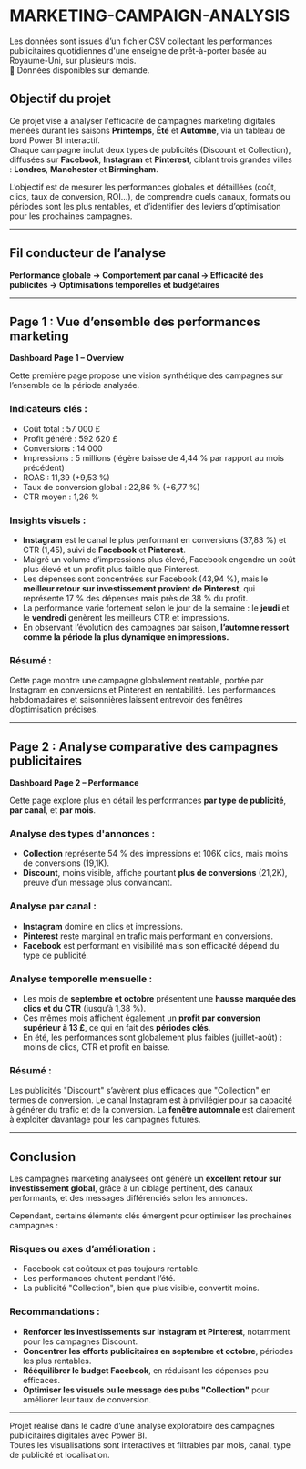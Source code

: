 # MARKETING-CAMPAIGN-ANALYSIS

Les données sont issues d’un fichier CSV collectant les performances publicitaires quotidiennes d'une enseigne de prêt-à-porter basée au Royaume-Uni, sur plusieurs mois.  
🔗 Données disponibles sur demande.

## Objectif du projet

Ce projet vise à analyser l'efficacité de campagnes marketing digitales menées durant les saisons **Printemps**, **Été** et **Automne**, via un tableau de bord Power BI interactif.  
Chaque campagne inclut deux types de publicités (Discount et Collection), diffusées sur **Facebook**, **Instagram** et **Pinterest**, ciblant trois grandes villes : **Londres**, **Manchester** et **Birmingham**.

L’objectif est de mesurer les performances globales et détaillées (coût, clics, taux de conversion, ROI…), de comprendre quels canaux, formats ou périodes sont les plus rentables, et d’identifier des leviers d’optimisation pour les prochaines campagnes.

---

## Fil conducteur de l’analyse  
**Performance globale → Comportement par canal → Efficacité des publicités → Optimisations temporelles et budgétaires**

---

## Page 1 : Vue d’ensemble des performances marketing  
**Dashboard Page 1 – Overview**

Cette première page propose une vision synthétique des campagnes sur l’ensemble de la période analysée.

### Indicateurs clés :
- Coût total : 57 000 £
- Profit généré : 592 620 £
- Conversions : 14 000
- Impressions : 5 millions (légère baisse de 4,44 % par rapport au mois précédent)
- ROAS : 11,39 (+9,53 %)
- Taux de conversion global : 22,86 % (+6,77 %)
- CTR moyen : 1,26 %

### Insights visuels :
- **Instagram** est le canal le plus performant en conversions (37,83 %) et CTR (1,45), suivi de **Facebook** et **Pinterest**.
- Malgré un volume d’impressions plus élevé, Facebook engendre un coût plus élevé et un profit plus faible que Pinterest.
- Les dépenses sont concentrées sur Facebook (43,94 %), mais le **meilleur retour sur investissement provient de Pinterest**, qui représente 17 % des dépenses mais près de 38 % du profit.
- La performance varie fortement selon le jour de la semaine : le **jeudi** et le **vendredi** génèrent les meilleurs CTR et impressions.
- En observant l’évolution des campagnes par saison, **l’automne ressort comme la période la plus dynamique en impressions.**

### Résumé :
Cette page montre une campagne globalement rentable, portée par Instagram en conversions et Pinterest en rentabilité. Les performances hebdomadaires et saisonnières laissent entrevoir des fenêtres d’optimisation précises.

---

## Page 2 : Analyse comparative des campagnes publicitaires  
**Dashboard Page 2 – Performance**

Cette page explore plus en détail les performances **par type de publicité**, **par canal**, et **par mois**.

### Analyse des types d'annonces :
- **Collection** représente 54 % des impressions et 106K clics, mais moins de conversions (19,1K).
- **Discount**, moins visible, affiche pourtant **plus de conversions** (21,2K), preuve d’un message plus convaincant.

### Analyse par canal :
- **Instagram** domine en clics et impressions.
- **Pinterest** reste marginal en trafic mais performant en conversions.
- **Facebook** est performant en visibilité mais son efficacité dépend du type de publicité.

### Analyse temporelle mensuelle :
- Les mois de **septembre et octobre** présentent une **hausse marquée des clics et du CTR** (jusqu’à 1,38 %).
- Ces mêmes mois affichent également un **profit par conversion supérieur à 13 £**, ce qui en fait des **périodes clés**.
- En été, les performances sont globalement plus faibles (juillet-août) : moins de clics, CTR et profit en baisse.

### Résumé :
Les publicités "Discount" s’avèrent plus efficaces que "Collection" en termes de conversion. Le canal Instagram est à privilégier pour sa capacité à générer du trafic et de la conversion. La **fenêtre automnale** est clairement à exploiter davantage pour les campagnes futures.

---

## Conclusion

Les campagnes marketing analysées ont généré un **excellent retour sur investissement global**, grâce à un ciblage pertinent, des canaux performants, et des messages différenciés selon les annonces.

Cependant, certains éléments clés émergent pour optimiser les prochaines campagnes :

### Risques ou axes d’amélioration :
- Facebook est coûteux et pas toujours rentable.
- Les performances chutent pendant l’été.
- La publicité "Collection", bien que plus visible, convertit moins.

### Recommandations :
- **Renforcer les investissements sur Instagram et Pinterest**, notamment pour les campagnes Discount.
- **Concentrer les efforts publicitaires en septembre et octobre**, périodes les plus rentables.
- **Rééquilibrer le budget Facebook**, en réduisant les dépenses peu efficaces.
- **Optimiser les visuels ou le message des pubs "Collection"** pour améliorer leur taux de conversion.

---

Projet réalisé dans le cadre d’une analyse exploratoire des campagnes publicitaires digitales avec Power BI.  
Toutes les visualisations sont interactives et filtrables par mois, canal, type de publicité et localisation.
